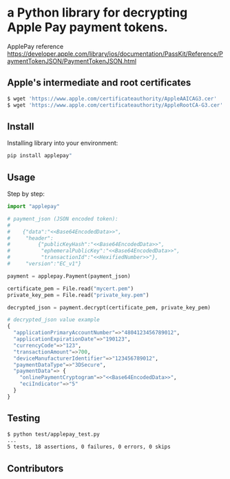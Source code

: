 # a Python library for decrypting Apple Pay payment tokens.

ApplePay reference https://developer.apple.com/library/ios/documentation/PassKit/Reference/PaymentTokenJSON/PaymentTokenJSON.html

## Apple's intermediate and root certificates

```sh
$ wget 'https://www.apple.com/certificateauthority/AppleAAICAG3.cer'
$ wget 'https://www.apple.com/certificateauthority/AppleRootCA-G3.cer'
```

## Install

Installing library into your environment:

```python
pip install applepay"
```

## Usage

Step by step:


```python
import "applepay"

# payment_json (JSON encoded token):
#
#    {"data":"<<Base64EncodedData>>",
#     "header":
#         {"publicKeyHash":"<<Base64EncodedData>>",
#          "ephemeralPublicKey":"<<Base64EncodedData>>",
#          "transactionId":"<<HexifiedNumber>>"},
#     "version":"EC_v1"}

payment = applepay.Payment(payment_json)

certificate_pem = File.read("mycert.pem")
private_key_pem = File.read("private_key.pem")

decrypted_json = payment.decrypt(certificate_pem, private_key_pem)

# decrypted_json value example
{
  "applicationPrimaryAccountNumber"=>"4804123456789012",
  "applicationExpirationDate"=>"190123",
  "currencyCode"=>"123",
  "transactionAmount"=>700,
  "deviceManufacturerIdentifier"=>"123456789012",
  "paymentDataType"=>"3DSecure",
  "paymentData"=> {
    "onlinePaymentCryptogram"=>"<<Base64EncodedData>>",
    "eciIndicator"=>"5"
  }
}
```

## Testing

```sh
$ python test/applepay_test.py
...
5 tests, 18 assertions, 0 failures, 0 errors, 0 skips
```

## Contributors